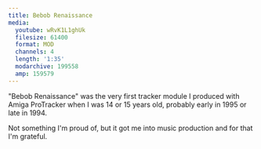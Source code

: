 ```yaml
---
title: Bebob Renaissance
media:
  youtube: wRvK1L1ghUk
  filesize: 61400
  format: MOD
  channels: 4
  length: '1:35'
  modarchive: 199558
  amp: 159579
---
```


"Bebob Renaissance" was the very first tracker module I produced with Amiga
ProTracker when I was 14 or 15 years old, probably early in 1995 or late in
1994.

<!--more-->

Not something I'm proud of, but it got me into music production and for that I'm
grateful.
